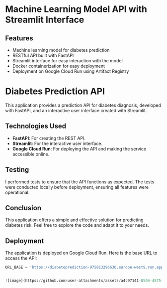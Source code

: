# Machine Learning Model API with Streamlit Interface




## Features

- Machine learning model for diabetes prediction
- RESTful API built with FastAPI
- Streamlit interface for easy interaction with the model
- Docker containerization for easy deployment
- Deployment on Google Cloud Run using Artifact Registry

# Diabetes Prediction API

This application provides a prediction API for diabetes diagnosis, developed with FastAPI, and an interactive user interface created with Streamlit.

## Technologies Used

- **FastAPI**: For creating the REST API.
- **Streamlit**: For the interactive user interface.
- **Google Cloud Run**: For deploying the API and making the service accessible online.



## Testing

I performed tests to ensure that the API functions as expected. The tests were conducted locally before deployment, ensuring all features were operational.

## Conclusion

This application offers a simple and effective solution for predicting diabetes risk. Feel free to explore the code and adapt it to your needs.

## Deployment

The application is deployed on Google Cloud Run. Here is the base URL to access the API:

```python
URL_BASE = 'https://diabeteprediction-975813296636.europe-west9.run.app'


![image](https://github.com/user-attachments/assets/a4c97141-8504-4875-97f5-e69f959a20f9)


